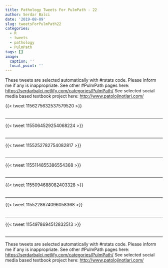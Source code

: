```yaml
---
title: Pathology Tweets For PulmPath - 22
author: Serdar Balci
date: '2019-08-09'
slug: tweetsForPulmPath22
categories:
  - R
  - tweets
  - pathology
  - PulmPath
tags: []
image:
  caption: ''
  focal_point: ''
---
```



These tweets are selected automatically with #rstats code. Please inform me if any is inappropriate.
See other #PulmPath pages here: https://serdarbalci.netlify.com/categories/PulmPath/ 
See selected social media based textbook project here: http://www.patolojinotlari.com/

{{< tweet 1156275632537579520 >}}
<br>
<br>
<hr>
{{< tweet 1155064529254068224 >}}
<br>
<br>
<hr>
{{< tweet 1155252782754082817 >}}
<br>
<br>
<hr>
{{< tweet 1155114855386554368 >}}
<br>
<br>
<hr>
{{< tweet 1155094688082403328 >}}
<br>
<br>
<hr>
{{< tweet 1155228674096058368 >}}
<br>
<br>
<hr>
{{< tweet 1154978694512832513 >}}
<br>
<br>
<hr>


These tweets are selected automatically with #rstats code. Please inform me if any is inappropriate.
See other #PulmPath pages here: https://serdarbalci.netlify.com/categories/PulmPath/ 
See selected social media based textbook project here: http://www.patolojinotlari.com/

